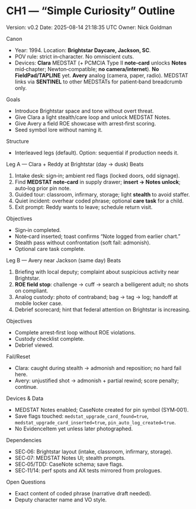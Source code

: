 # CH1 — “Simple Curiosity” Outline
Version: v0.2
Date: 2025-08-14 21:18:35 UTC
Owner: Nick Goldman

Canon
- Year: 1994. Location: **Brightstar Daycare, Jackson, SC**.
- POV rule: strict in‑character. No omniscient cuts.
- Devices: **Clara** MEDSTAT (+ PCMCIA Type II **note‑card** unlocks **Notes** mid‑chapter; Newton‑compatible; **no camera/internet**). **No FieldPad/TAPLINE** yet. **Avery** analog (camera, paper, radio). MEDSTAT links via **SENTINEL** to other MEDSTATs for patient‑band breadcrumb only.

Goals
- Introduce Brightstar space and tone without overt threat.
- Give Clara a light stealth/care loop and unlock MEDSTAT Notes.
- Give Avery a field ROE showcase with arrest‑first scoring.
- Seed symbol lore without naming it.

Structure
- Interleaved legs (default). Option: sequential if production needs it.

Leg A — Clara + Reddy at Brightstar (day → dusk)
Beats
1) Intake desk: sign‑in; ambient red flags (locked doors, odd signage).
2) Find **MEDSTAT note‑card** in supply drawer; **insert → Notes unlock**; auto‑log prior pin note.
3) Guided tour: classroom, infirmary, storage; light **stealth** to avoid staffer.
4) Quiet incident: overhear coded phrase; optional **care task** for a child.
5) Exit prompt: Reddy wants to leave; schedule return visit.

Objectives
- Sign‑in completed.
- Note‑card inserted; toast confirms “Note logged from earlier chart.”
- Stealth pass without confrontation (soft fail: admonish).
- Optional care task complete.

Leg B — Avery near Jackson (same day)
Beats
1) Briefing with local deputy; complaint about suspicious activity near Brightstar.
2) **ROE field stop**: challenge → cuff → search a belligerent adult; no shots on compliant.
3) Analog custody: photo of contraband; bag → tag → log; handoff at mobile locker case.
4) Debrief scorecard; hint that federal attention on Brightstar is increasing.

Objectives
- Complete arrest‑first loop without ROE violations.
- Custody checklist complete.
- Debrief viewed.

Fail/Reset
- Clara: caught during stealth → admonish and reposition; no hard fail here.
- Avery: unjustified shot → admonish + partial rewind; score penalty; continue.

Devices & Data
- MEDSTAT Notes enabled; CaseNote created for pin symbol (SYM‑001).
- Save flags touched: `medstat_upgrade_card_found=true`, `medstat_upgrade_card_inserted=true`, `pin_auto_log_created=true`.
- No EvidenceItem yet unless later photographed.

Dependencies
- SEC‑06: Brightstar layout (intake, classroom, infirmary, storage).
- SEC‑07: MEDSTAT Notes UI; stealth prompts.
- SEC‑05/TDD: CaseNote schema; save flags.
- SEC‑11/14: perf spots and AX tests mirrored from prologues.

Open Questions
- Exact content of coded phrase (narrative draft needed).
- Deputy character name and VO style.
